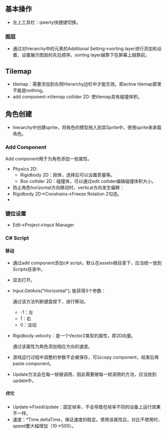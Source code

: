 ## 基本操作

* 左上工具栏：qwerty快捷键切换。

### 图层

* 通过对hierarchy中的元素的Additional Setting->sorting layer进行添加和设置，设置展示图层的先后顺序。sorting layer越靠下在屏幕上越靠前。

## Tilemap

* tilemap：需要添加到左侧Hierarchy边栏中才能生效。即active tilemap那里不能是nothing。
* add component->tilemap collider 2D: 使tilemap具有碰撞体积。

## 角色创建

* hierarchy中创建sprite，将角色的模型拖入到其Sprite中，使用sprite来承载角色。

### Add Component

Add component用于为角色添加一些属性。

* Physics 2D:
  * Rigidbody 2D：刚体，选择后可以设置质量等。
  * Box collider 2D：碰撞体，可以通过edit collider编辑碰撞体积大小。
*  防止角色horizontal方向移动时，vertical方向发生偏移：
  * Rigidbody 2D->Constrains->Freeze Rotation Z勾选。
  * 

### 键位设置

* Edit->Project->Input Manager

### C# Script

#### 移动

* 通过add component添加c# script，默认在assets根目录下，应当统一放到Scripts目录中。

* 双击打开。

* Input.GetAxis("Horizontal"); 能获得3个参数：

  通过该方法判断键盘按下，进行移动。

  * -1：左
  * 1：右
  * 0：没动

* Rigidbody.velocity：是一个Vector2类型的属性，即2D向量。

  通过该属性为角色添加相应方向的速度。

* 游戏运行过程中调整的参数不会被保存，可以copy component，结束后再paste component。

* Update方法会在每一帧被调用，因此需要被每一帧调用的方法，应当放到update中。

##### 优化

* Update->FixedUpdate：固定帧率，不会导致在帧率不同的设备上运行效果不一样。
* 速度：*Time.deltaTime，保证速度的稳定。使用该属性后，对比不使用时，speed要大幅增加（10->500）。